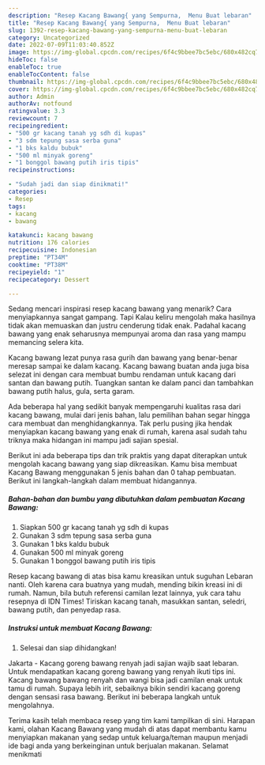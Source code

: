 ```yaml
---
description: "Resep Kacang Bawang{ yang Sempurna,  Menu Buat lebaran"
title: "Resep Kacang Bawang{ yang Sempurna,  Menu Buat lebaran"
slug: 1392-resep-kacang-bawang-yang-sempurna-menu-buat-lebaran
category: Uncategorized
date: 2022-07-09T11:03:40.852Z
image: https://img-global.cpcdn.com/recipes/6f4c9bbee7bc5ebc/680x482cq70/kacang-bawang-foto-resep-utama.jpg
hideToc: false
enableToc: true
enableTocContent: false
thumbnail: https://img-global.cpcdn.com/recipes/6f4c9bbee7bc5ebc/680x482cq70/kacang-bawang-foto-resep-utama.jpg
cover: https://img-global.cpcdn.com/recipes/6f4c9bbee7bc5ebc/680x482cq70/kacang-bawang-foto-resep-utama.jpg
author: Admin
authorAv: notfound
ratingvalue: 3.3
reviewcount: 7
recipeingredient:
- "500 gr kacang tanah yg sdh di kupas"
- "3 sdm tepung sasa serba guna"
- "1 bks kaldu bubuk"
- "500 ml minyak goreng"
- "1 bonggol bawang putih iris tipis"
recipeinstructions:

- "Sudah jadi dan siap dinikmati!"
categories:
- Resep
tags:
- kacang
- bawang

katakunci: kacang bawang 
nutrition: 176 calories
recipecuisine: Indonesian
preptime: "PT34M"
cooktime: "PT38M"
recipeyield: "1"
recipecategory: Dessert

---
```



Sedang mencari inspirasi resep kacang bawang yang menarik? Cara menyiapkannya sangat gampang. Tapi Kalau keliru mengolah maka hasilnya tidak akan memuaskan dan justru cenderung tidak enak. Padahal kacang bawang yang enak seharusnya mempunyai aroma dan rasa yang mampu memancing selera kita.


Kacang bawang lezat punya rasa gurih dan bawang yang benar-benar meresap sampai ke dalam kacang. Kacang bawang buatan anda juga bisa selezat ini dengan cara membuat bumbu rendaman untuk kacang dari santan dan bawang putih. Tuangkan santan ke dalam panci dan tambahkan bawang putih halus, gula, serta garam.

Ada beberapa hal yang sedikit banyak mempengaruhi kualitas rasa dari kacang bawang, mulai dari jenis bahan, lalu pemilihan bahan segar hingga cara membuat dan menghidangkannya. Tak perlu pusing jika hendak menyiapkan kacang bawang yang enak di rumah, karena asal sudah tahu triknya maka hidangan ini mampu jadi sajian spesial.


Berikut ini ada beberapa tips dan trik praktis yang dapat diterapkan untuk mengolah kacang bawang yang siap dikreasikan. Kamu bisa membuat Kacang Bawang menggunakan 5 jenis bahan dan 0 tahap pembuatan. Berikut ini langkah-langkah dalam membuat hidangannya.

<!--inarticleads1-->

##### Bahan-bahan dan bumbu yang dibutuhkan dalam pembuatan Kacang Bawang:

1. Siapkan 500 gr kacang tanah yg sdh di kupas
1. Gunakan 3 sdm tepung sasa serba guna
1. Gunakan 1 bks kaldu bubuk
1. Gunakan 500 ml minyak goreng
1. Gunakan 1 bonggol bawang putih iris tipis


Resep kacang bawang di atas bisa kamu kreasikan untuk suguhan Lebaran nanti. Oleh karena cara buatnya yang mudah, mending bikin kreasi ini di rumah. Namun, bila butuh referensi camilan lezat lainnya, yuk cara tahu resepnya di IDN Times! Tiriskan kacang tanah, masukkan santan, seledri, bawang putih, dan penyedap rasa. 

<!--inarticleads2-->

##### Instruksi untuk membuat Kacang Bawang:


1. Selesai dan siap dihidangkan!

Jakarta - Kacang goreng bawang renyah jadi sajian wajib saat lebaran. Untuk mendapatkan kacang goreng bawang yang renyah ikuti tips ini. Kacang bawang bawang renyah dan wangi bisa jadi camilan enak untuk tamu di rumah. Supaya lebih irit, sebaiknya bikin sendiri kacang goreng dengan sensasi rasa bawang. Berikut ini beberapa langkah untuk mengolahnya. 

Terima kasih telah membaca resep yang tim kami tampilkan di sini. Harapan kami, olahan Kacang Bawang yang mudah di atas dapat membantu kamu menyiapkan makanan yang sedap untuk keluarga/teman maupun menjadi ide bagi anda yang berkeinginan untuk berjualan makanan. Selamat menikmati
